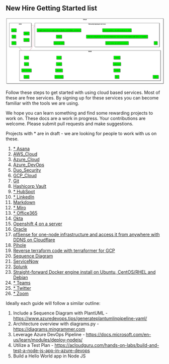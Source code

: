    <!-- Copyright 2020 SJULTRA, inc.

   Licensed under the Apache License, Version 2.0 (the "License");
   you may not use this file except in compliance with the License.
   You may obtain a copy of the License at

       http://www.apache.org/licenses/LICENSE-2.0

   Unless required by applicable law or agreed to in writing, software
   distributed under the License is distributed on an "AS IS" BASIS,
   WITHOUT WARRANTIES OR CONDITIONS OF ANY KIND, either express or implied.
   See the License for the specific language governing permissions and
   limitations under the License. -->

## New Hire Getting Started list

![alt text](/_images/StartingDiagram.png "UML")

Follow these steps to get started with using cloud based services. Most of these are free services. By signing up for these services you can become familiar with the tools we are using.

We hope you can learn something and find some rewarding projects to work on. These docs are a work in progress. Your contributions are welcome. Please submit pull requests and make suggestions.

Projects with * are in draft - we are looking for people to work with us on these. 

1. [* Asana](../Asana/)
1. [AWS_Cloud](../AWS_Cloud/)
1. [Azure_Cloud](../Azure_Cloud/)
1. [Azure_DevOps](../Azure_DevOps/)
1. [Duo_Security](../Duo/)
1. [GCP_Cloud](../GCP_Cloud/)
1. [Git](../Git/)
1. [Hashicorp Vault](../Hashicorp/)
1. [* HubSpot](../HubSpot/)
1. [* LinkedIn](../LinkedIn/)
1. [Markdown](../Markdown/)
1. [* Miro](../Miro/)
1. [* Office365](../Office365/)
1. [Okta](../Okta/)
1. [Openshift 4 on a server](../Openshift_4_Upi_Kvm_Instalation/)
1. [Oracle](../Oracle/)
1. [pfSense for one-node infrastructure and access it from anywhere with DDNS on Cloudflare](../PfSense_Install_One_Node_Infrastructure/)
1. [Pihole](../Pihole/)
1. [Reverse terraform code with terraformer for GCP](../Reverse_Terraform_Code_With_Terraformer/)
1. [Sequence Diagram](../Sequence_Diagram/)
1. [ServiceNow](../ServiceNow/)
1. [Splunk](../Splunk/)
1. [Straight-forward Docker engine install on Ubuntu, CentOS/RHEL and Debian](../Docker_Install_Ubuntu_Centos_Debian/)
1. [* Teams](../Teams/)
1. [* Twitter](../Twitter/)
1. [* Zoom](../Zoom/)

Ideally each guide will follow a similar outline:

1. Include a Sequence Diagram with PlantUML - https://www.azuredevops.tips/generateplantumlinpipeline-yaml/
1. Architecture overview with diagrams.py - https://diagrams.mingrammer.com
1. Leverage Azure DevOps Pipeline - https://docs.microsoft.com/en-us/learn/modules/deploy-nodejs/
1. Utilize a Test Plan - https://acloudguru.com/hands-on-labs/build-and-test-a-node-js-app-in-azure-devops
1. Build a Hello World app in Node JS
